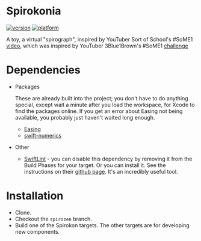 # Spirokonia

[![version](https://img.shields.io/badge/version-v0.2-blue?style=plastic)](https://www.github.com/SaganRitual/Spirokonia)
[![platform](https://img.shields.io/badge/platform-ios%20%7C%20macos-lightgrey?style=plastic)](https://www.github.com/SaganRitual/Spirokonia)

A toy, a virtual "spirograph", inspired by YouTuber Sort of School's #SoME1
[video](https://youtu.be/n-e9C8g5x68), which was inspired by YouTuber 3Blue1Brown's #SoME1
[challenge](https://youtu.be/ojjzXyQCzso)

# Dependencies

* Packages

  These are already built into the project; you don't have to do anything special, except wait a
  minute after you load the workspace, for Xcode to find the packages online. If you get an error
  about Easing not being available, you probably just haven't waited long enough.

  * [Easing](https://github.com/manuelCarlos/Easing)
  * [swift-numerics](https://github.com/apple/swift-numerics)

* Other

  * [SwiftLint](https://github.com/realm/SwiftLint) - you can disable this dependency by removing
  it from the Build Phases for your target. Or you can install it. See the instructions on their
  [github page](https://github.com/realm/SwiftLint). It's an incredibly useful tool.

# Installation

* Clone.
* Checkout the `spirozen` branch.
* Build one of the Spirokon targets. The other targets are for developing new components.
